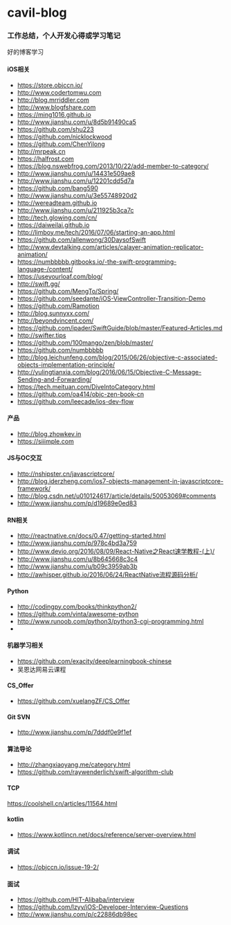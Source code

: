 # cavil-blog
### 工作总结，个人开发心得或学习笔记
好的博客学习

#### iOS相关
* []() https://store.objccn.io/
* []() http://www.codertomwu.com
* []() http://blog.mrriddler.com
* []() http://www.blogfshare.com
* []() https://ming1016.github.io
* []() http://www.jianshu.com/u/8d5b91490ca5
* []() https://github.com/shu223
* []() https://github.com/nicklockwood
* []() https://github.com/ChenYilong
* []() http://mrpeak.cn
* []() https://halfrost.com
* []() https://blog.nswebfrog.com/2013/10/22/add-member-to-category/
* []() http://www.jianshu.com/u/14431e509ae8
* []() http://www.jianshu.com/u/12201cdd5d7a
* []() https://github.com/bang590
* []() http://www.jianshu.com/u/3e55748920d2 
* []() http://wereadteam.github.io
* []() http://www.jianshu.com/u/211925b3ca7c
* []() http://tech.glowing.com/cn/
* []() https://daiweilai.github.io
* []() http://limboy.me/tech/2016/07/06/starting-an-app.html
* []() https://github.com/allenwong/30DaysofSwift
* []() http://www.devtalking.com/articles/calayer-animation-replicator-animation/
* []() https://numbbbbb.gitbooks.io/-the-swift-programming-language-/content/
* []() https://useyourloaf.com/blog/
* []() http://swift.gg/
* []() https://github.com/MengTo/Spring/
* []() https://github.com/seedante/iOS-ViewController-Transition-Demo
* []() https://github.com/Ramotion
* []() http://blog.sunnyxx.com/
* []() http://beyondvincent.com/
* []() https://github.com/ipader/SwiftGuide/blob/master/Featured-Articles.md
* []() http://swifter.tips
* []() https://github.com/100mango/zen/blob/master/
* []() https://github.com/numbbbbb
* []() http://blog.leichunfeng.com/blog/2015/06/26/objective-c-associated-objects-implementation-principle/
* []() http://yulingtianxia.com/blog/2016/06/15/Objective-C-Message-Sending-and-Forwarding/
* []() https://tech.meituan.com/DiveIntoCategory.html
* []() https://github.com/oa414/objc-zen-book-cn
* []() https://github.com/leecade/ios-dev-flow

#### 产品
* []() http://blog.zhowkev.in
* []() https://siiimple.com


#### JS与OC交互
* []() http://nshipster.cn/javascriptcore/
* []() http://blog.iderzheng.com/ios7-objects-management-in-javascriptcore-framework/
* []() http://blog.csdn.net/u010124617/article/details/50053069#comments
* []() http://www.jianshu.com/p/d19689e0ed83
#### RN相关

* []() http://reactnative.cn/docs/0.47/getting-started.html
* []() http://www.jianshu.com/p/978c4bd3a759
* []() http://www.devio.org/2016/08/09/React-Native之React速学教程-(上)/
* []() http://www.jianshu.com/u/8b645668c3c4
* []() http://www.jianshu.com/u/b09c3959ab3b
* []() http://awhisper.github.io/2016/06/24/ReactNative流程源码分析/

#### Python
* []() http://codingpy.com/books/thinkpython2/
* []() https://github.com/vinta/awesome-python
* []() http://www.runoob.com/python3/python3-cgi-programming.html
* 


#### 机器学习相关

* []() https://github.com/exacity/deeplearningbook-chinese
* 吴恩达网易云课程

#### CS_Offer
* []() https://github.com/xuelangZF/CS_Offer

#### Git SVN
* []() http://www.jianshu.com/p/7dddf0e9f1ef

#### 算法导论
* []() http://zhangxiaoyang.me/category.html
* []() https://github.com/raywenderlich/swift-algorithm-club

#### TCP
https://coolshell.cn/articles/11564.html

#### kotlin
* []() https://www.kotlincn.net/docs/reference/server-overview.html

#### 调试
* []() https://objccn.io/issue-19-2/

#### 面试
* []() https://github.com/HIT-Alibaba/interview
* []() https://github.com/lzyy/iOS-Developer-Interview-Questions
* []() http://www.jianshu.com/p/c22886db98ec
